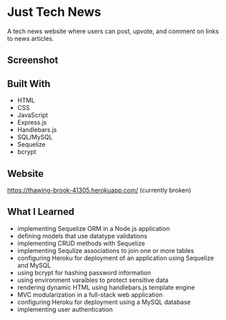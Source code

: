 # Just Tech News

A tech news website where users can post, upvote, and comment on links to news articles. 

## Screenshot

## Built With
* HTML
* CSS
* JavaScript
* Express.js
* Handlebars.js
* SQL/MySQL
* Sequelize
* bcrypt


## Website
https://thawing-brook-41305.herokuapp.com/ (currently broken)

## What I Learned
* implementing Sequelize ORM in a Node.js application
* defining models that use datatype validations
* implementing CRUD methods with Sequelize
* implementing Sequlize associations to join one or more tables
* configuring Heroku for deployment of an application using Sequelize and MySQL
* using bcrypt for hashing password information 
* using environment varaibles to protect sensitive data
* rendering dynamic HTML using handlebars.js template engine
* MVC modularization in a full-stack web application
* configuring Heroku for deployment using a MySQL database
* implementing user authentication



